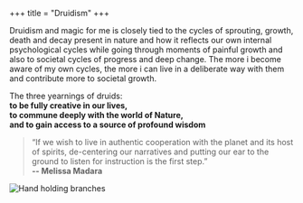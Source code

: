 +++
title = "Druidism"
+++

Druidism and magic for me is closely tied to the cycles of sprouting, growth, death and decay present in nature and how it reflects our own internal psychological cycles while going through moments of painful growth and also to societal cycles of progress and deep change. The more i become aware of my own cycles, the more i can live in a deliberate way with them and contribute more to societal growth.

The three yearnings of druids:  
**to be fully creative in our lives,**   
**to commune deeply with the world of Nature,**   
**and to gain access to a source of profound wisdom**  

> “If we wish to live in authentic cooperation with the planet and its host of spirits, de-centering our narratives and putting our ear to the ground to listen for instruction is the first step.”  
**-- Melissa Madara**

![Hand holding branches](/img/druidism.jpg)
